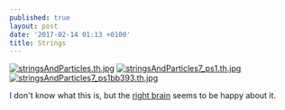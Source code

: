 ```yaml
---
published: true
layout: post
date: '2017-02-14 01:13 +0100'
title: Strings
---
```

[![stringsAndParticles.th.jpg](https://cdn.scrot.moe/images/2017/02/14/stringsAndParticles.th.jpg)](https://cdn.scrot.moe/images/2017/02/14/stringsAndParticles.jpg)
[![stringsAndParticles7_ps1.th.jpg](https://cdn.scrot.moe/images/2017/02/14/stringsAndParticles7_ps1.th.jpg)](https://cdn.scrot.moe/images/2017/02/14/stringsAndParticles7_ps1.jpg)
[![stringsAndParticles7_ps1bb393.th.jpg](https://cdn.scrot.moe/images/2017/02/14/stringsAndParticles7_ps1bb393.th.jpg)](https://cdn.scrot.moe/images/2017/02/14/stringsAndParticles7_ps1bb393.jpg)

I don't know what this is, but the [right brain](http://www.ipadartroom.com/wp-content/uploads/2013/05/mercedesleftrightbrain1.jpg) seems to be happy about it.
